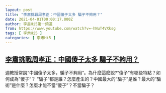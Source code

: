 ```yaml
---
layout: post
title: "李肅挑戰周孝正：中國傻子太多 騙子不夠用？"
date: 2021-04-01T00:00:17.000Z
author: 李肅Hi5第一頻道
from: https://www.youtube.com/watch?v=-hNuT4VXksg
tags: [ 李肃Hi5 ]
categories: [ 李肃Hi5 ]
---
```

<!--1617235217000-->
[李肅挑戰周孝正：中國傻子太多 騙子不夠用？](https://www.youtube.com/watch?v=-hNuT4VXksg)
------

<div>
週教授常說“中國傻子太多，騙子不夠用”。為什麼這麼說?“傻子”有哪些特點？如何成為”傻子“？ “騙子”都是誰？怎麼產生的？中國最大的“騙子”是誰？最大的“騙術”是什麼？怎麼才能不當“傻子”？不當騙子？
</div>
